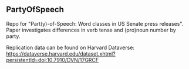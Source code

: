 ## PartyOfSpeech
Repo for "Part(y)-of-Speech: Word classes in US Senate press releases". Paper investigates differences in verb tense and (pro)noun number by party. 

Replication data can be found on Harvard Dataverse: https://dataverse.harvard.edu/dataset.xhtml?persistentId=doi:10.7910/DVN/17GRCF
